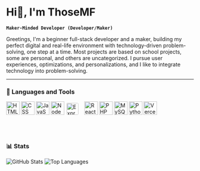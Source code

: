 # Hi👋, I'm ThoseMF

**`Maker-Minded Developer (Developer/Maker)`**

Greetings, I'm a beginner full-stack developer and a maker, building my perfect digital and real-life environment with technology-driven problem-solving, one step at a time. Most projects are based on school projects, some are personal, and others are uncategorized. I pursue user experiences, optimizations, and personalizations, and I like to integrate technology into problem-solving.

---

### 🧰 Languages and Tools

<!--<table>
    <tr style="border:none;">
        <td width="auto" valign="top" style="border:none;"></td>
        <td width="40%" valign="top" style="border:none;"></td>
    </tr>
</table> -->

<div style="height: 36px;">
    <img alt="HTML" src="https://cdn.jsdelivr.net/gh/devicons/devicon/icons/html5/html5-plain.svg" width="36" height="36" />
    <img alt="CSS" src="https://cdn.jsdelivr.net/gh/devicons/devicon/icons/css3/css3-plain.svg" width="36" height="36" />
    <img alt="JavaScript" src="https://cdn.jsdelivr.net/gh/devicons/devicon/icons/javascript/javascript-plain.svg" width="36" height="36" />
    <img alt="NodeJS" src="https://cdn.jsdelivr.net/gh/devicons/devicon/icons/nodejs/nodejs-original.svg" width="36" height="36" />
    <img alt="Express" src="https://cdn.jsdelivr.net/gh/devicons/devicon/icons/express/express-original.svg" width="32" height="32" style="margin-right:10px; background-color: white; border-radius: 5px; padding: 2px;" />
    <img alt="React" src="https://cdn.jsdelivr.net/gh/devicons/devicon/icons/react/react-original.svg" width="36" height="36" />
    <img alt="PHP" src="https://cdn.jsdelivr.net/gh/devicons/devicon/icons/php/php-original.svg" width="36" height="36" />
    <img alt="MySQL" src="https://cdn.jsdelivr.net/gh/devicons/devicon/icons/mysql/mysql-original.svg" width="36" height="36" />
    <img alt="Python" src="https://cdn.jsdelivr.net/gh/devicons/devicon/icons/python/python-original.svg" width="36" height="36" />
    <img alt="Vercel" src="https://cdn.jsdelivr.net/gh/devicons/devicon@latest/icons/vercel/vercel-original.svg" width="36" height="36" />
</div>
<br />
<br />

#

### 📊 Stats

<img src="https://github-readme-stats.vercel.app/api?username=thosemf&show_icons=true&hide=issues,contribs&theme=tokyonight" alt="GitHub Stats" valign="top"/> <img src="https://github-readme-stats.vercel.app/api/top-langs/?username=thosemf&layout=compact&theme=tokyonight" alt="Top Languages" valign="top"/>

<!-- ![GitHub Streak](https://streak-stats.demolab.com?user=thosemf&theme=gruvbox&border_radius=4.5) -->
